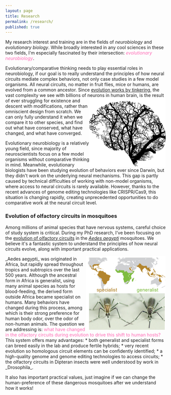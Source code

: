 ```yaml
---
layout: page
title: Research
permalink: /research/
published: true
---
```


My research interest and training are in the fields of _neurobiology_ and _evolutionary biology_.
While broadly interested in any cool sciences in these two fields, I'm especially fascinated by their intersection: <span style="color:HotPink">_evolutionary neurobiology_</span>.      

Evolutionary/comparative thinking needs to play essential roles in neurobiology, if our goal is to really understand the principles of how neural circuits mediate complex behaviors, not only case studies in a few model organisms. All neural circuits, no matter in fruit flies, mice or humans, are evolved from a common ancestor.
Since [evolution works by tinkering](https://science.sciencemag.org/content/196/4295/1161), the vast complexity we see with billions of neurons in human brain,
<img align="right" src="/images/brain_tree2.png" style="width:240px;height:216px;">
is the result of ever struggling for existence and descent with modifications, rather than omniscient design from scratch. We can only fully understand it when we compare it to other species, and find out what have conserved, what have changed, and what have converged.

Evolutionary neurobiology is a relatively young field, since majority of neuroscientists focus on a few model organisms without comparative thinking in mind. Meanwhile, evolutionary biologists have been studying evolution of behaviors ever since Darwin, but they didn't work on the underlying neural mechanisms. This gap is partly caused by technical difficulties of working with non-model organisms, where access to neural circuits is rarely available. However, thanks to the recent advances of genome editing technologies like CRISPR/Cas9, this situation is changing rapidly, creating unprecedented opportunities to do comparative work at the neural circuit level.     

### Evolution of olfactory circuits in mosquitoes
Among millions of animal species that have nervous systems, careful choice of study system is critical. During my PhD research, I've been focusing on the [evolution of olfactory circuits](https://doi.org/10.1007/s00359-020-01399-6) in the [_Aedes aegypti_](https://en.wikipedia.org/wiki/Aedes_aegypti) mosquitoes. We believe it's a fantastic system to understand the principles of how neural circuits evolve, along with important practical applications.    

<img align="right" src="/images/domestic_forest2.PNG" style="width:250px;height:234px;">
_Aedes aegypti_ was originated in Africa, but rapidly spread throughout tropics and subtropics over the last 500 years. Although the ancestral form in Africa is generalist, using many animal species as hosts for blood-feeding, the derived form outside Africa became specialist on humans. Many behaviors have changed during this process, among which is their strong preference for human body odor, over the odor of non-human animals. The question we are addressing is:  <span style="color:HotPink">what have changed in the olfactory circuits during evolution to drive this shift to human hosts?</span> This system offers many advantages:
* both generalist and specialist forms can breed easily in the lab and produce fertile hybrids;
* very recent evolution so homologous circuit elements can be confidently identified;
* a high-quality genome and genome editing technologies to access circuits;
* the olfactory circuits in Dipteran insects were well understood by work in _Drosophila_.

It also has important practical values, just imagine if we can change the human-preference of these dangerous mosquitoes after we understand how it works!
